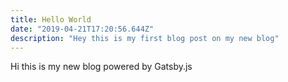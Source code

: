```yaml
---
title: Hello World
date: "2019-04-21T17:20:56.644Z"
description: "Hey this is my first blog post on my new blog"
---
```


Hi this is my new blog powered by Gatsby.js
